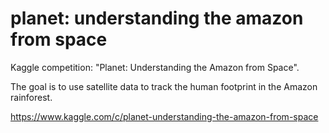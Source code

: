 # planet: understanding the amazon from space

Kaggle competition: "Planet: Understanding the Amazon from Space".

The goal is to use satellite data to track the human footprint in the Amazon rainforest.

https://www.kaggle.com/c/planet-understanding-the-amazon-from-space
